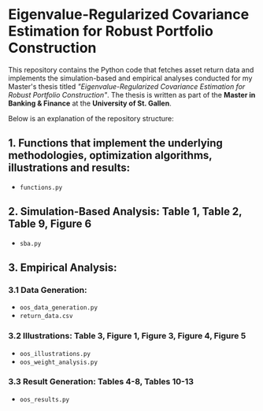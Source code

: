 # Eigenvalue-Regularized Covariance Estimation for Robust Portfolio Construction

This repository contains the Python code that fetches asset return data and implements the simulation-based and empirical analyses conducted for my Master's thesis titled *"Eigenvalue-Regularized Covariance Estimation for Robust Portfolio Construction"*.
The thesis is written as part of the **Master in Banking & Finance** at the **University of St. Gallen**.

Below is an explanation of the repository structure:

## 1. Functions that implement the underlying methodologies, optimization algorithms, illustrations and results:
- `functions.py`

## 2. Simulation-Based Analysis: Table 1, Table 2, Table 9, Figure 6
- `sba.py`

## 3. Empirical Analysis:

### 3.1 Data Generation:
- `oos_data_generation.py`
- `return_data.csv`

### 3.2 Illustrations: Table 3, Figure 1, Figure 3, Figure 4, Figure 5
- `oos_illustrations.py`
- `oos_weight_analysis.py`

### 3.3 Result Generation: Tables 4-8, Tables 10-13
- `oos_results.py`
